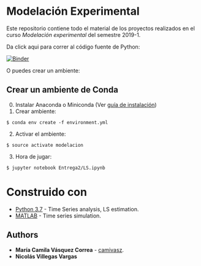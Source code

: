 # Modelación Experimental
Este repositorio contiene todo el material de los proyectos realizados en el curso _Modelación experimental_ del semestre 2019-1.

Da click aqui para correr al código fuente de Python:

[![Binder](https://mybinder.org/badge_logo.svg)](https://mybinder.org/v2/gh/CamiVasz/Modelaci-n-experimental/master)

O puedes crear un ambiente:

## Crear un ambiente de Conda
0. Instalar Anaconda o Miniconda (Ver [guía de instalación](https://conda.io/docs/user-guide/install/index.html))
1. Crear ambiente:
```
$ conda env create -f environment.yml
```
2. Activar el ambiente:
```
$ source activate modelacion
```
3. Hora de jugar:
```
$ jupyter notebook Entrega2/LS.ipynb
```

# Construido con

* [Python 3.7](https://www.python.org/) - Time Series analysis, LS estimation.
* [MATLAB](https://www.mathworks.com/products/matlab.html) - Time series simulation.

## Authors

* **María Camila Vásquez Correa** - [camivasz](https://github.com/camivasz).
* **Nicolás Villegas Vargas** 

